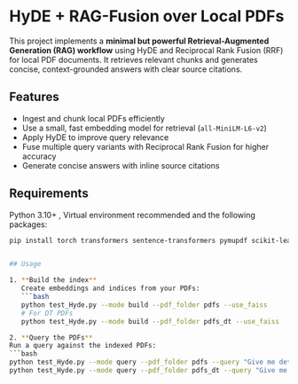 # HyDE + RAG-Fusion over Local PDFs

This project implements a **minimal but powerful Retrieval-Augmented Generation (RAG) workflow** using HyDE and Reciprocal Rank Fusion (RRF) for local PDF documents. It retrieves relevant chunks and generates concise, context-grounded answers with clear source citations.

## Features

- Ingest and chunk local PDFs efficiently
- Use a small, fast embedding model for retrieval (`all-MiniLM-L6-v2`)
- Apply HyDE to improve query relevance
- Fuse multiple query variants with Reciprocal Rank Fusion for higher accuracy
- Generate concise answers with inline source citations

## Requirements

Python 3.10+ , Virtual environment recommended and the following packages:

```bash
pip install torch transformers sentence-transformers pymupdf scikit-learn numpy rank_bm25


## Usage

1. **Build the index**  
   Create embeddings and indices from your PDFs:  
   ```bash
   python test_Hyde.py --mode build --pdf_folder pdfs --use_faiss
   # For DT PDFs
   python test_Hyde.py --mode build --pdf_folder pdfs_dt --use_faiss

2. **Query the PDFs**
Run a query against the indexed PDFs:
```bash
python test_Hyde.py --mode query --pdf_folder pdfs --query "Give me details about BMW" --use_hyde --show_sources
python test_Hyde.py --mode query --pdf_folder pdfs_dt --query "Give me details a

